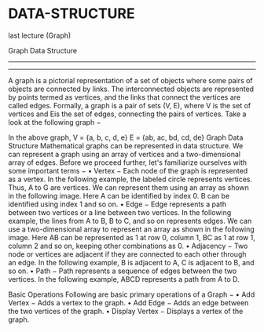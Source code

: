 # DATA-STRUCTURE
last lecture (Graph)


Graph Data Structure
________________________________________
________________________________________
A graph is a pictorial representation of a set of objects where some pairs of objects are connected by links. The interconnected objects are represented by points termed as vertices, and the links that connect the vertices are called edges.
Formally, a graph is a pair of sets (V, E), where V is the set of vertices and Eis the set of edges, connecting the pairs of vertices. Take a look at the following graph −
 
In the above graph,
V = {a, b, c, d, e}
E = {ab, ac, bd, cd, de}
Graph Data Structure
Mathematical graphs can be represented in data structure. We can represent a graph using an array of vertices and a two-dimensional array of edges. Before we proceed further, let's familiarize ourselves with some important terms −
•	Vertex − Each node of the graph is represented as a vertex. In the following example, the labeled circle represents vertices. Thus, A to G are vertices. We can represent them using an array as shown in the following image. Here A can be identified by index 0. B can be identified using index 1 and so on.
•	Edge − Edge represents a path between two vertices or a line between two vertices. In the following example, the lines from A to B, B to C, and so on represents edges. We can use a two-dimensional array to represent an array as shown in the following image. Here AB can be represented as 1 at row 0, column 1, BC as 1 at row 1, column 2 and so on, keeping other combinations as 0.
•	Adjacency − Two node or vertices are adjacent if they are connected to each other through an edge. In the following example, B is adjacent to A, C is adjacent to B, and so on.
•	Path − Path represents a sequence of edges between the two vertices. In the following example, ABCD represents a path from A to D.
 
Basic Operations
Following are basic primary operations of a Graph −
•	Add Vertex − Adds a vertex to the graph.
•	Add Edge − Adds an edge between the two vertices of the graph.
•	Display Vertex − Displays a vertex of the graph.

